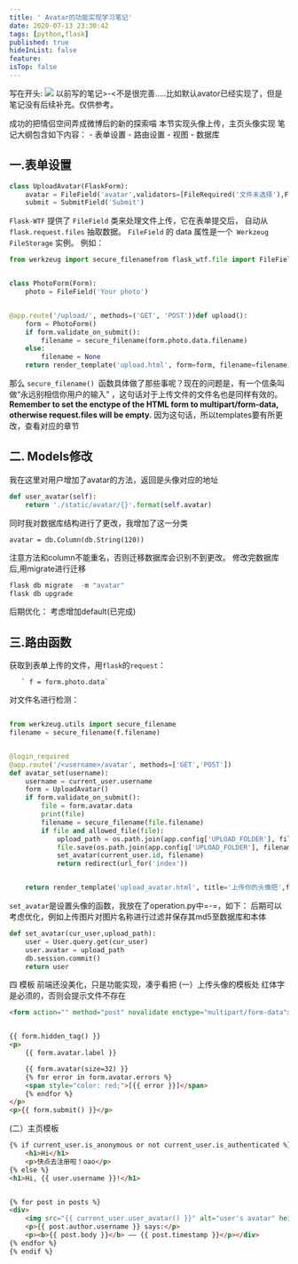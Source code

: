 ```yaml
---
title: ' Avatar的功能实现学习笔记'
date: 2020-07-13 23:30:42
tags: [python,flask]
published: true
hideInList: false
feature: 
isTop: false
---
```



 写在开头:
  ![](http://ww1.sinaimg.cn/thumbnail/94229e83ly1ggps3dze1wj20iw0btq3c.jpg)
    以前写的笔记>-<不是很完善.....比如默认avator已经实现了，但是笔记没有后续补充。仅供参考。
   
 
 成功的把情侣空间弄成微博后的新的探索喵
   本节实现头像上传，主页头像实现
笔记大纲包含如下内容：
    - 表单设置
	-  路由设置
	-  视图
	-   数据库

<!-- more -->







## 一.表单设置

````python
class UploadAvatar(FlaskForm):
    avatar = FileField('avatar',validators=[FileRequired('文件未选择'),FileAllowed(['jpg', 'png'], 'Images only!')])
    submit = SubmitField('Submit')
````

`Flask-WTF` 提供了 `FileField` 类来处理文件上传，它在表单提交后， 自动从 `flask.request.files` 抽取数据。 `FileField` 的 data 属性是一个` Werkzeug FileStorage` 实例。
例如：
````python
from werkzeug import secure_filenamefrom flask_wtf.file import FileField


class PhotoForm(Form):
    photo = FileField('Your photo')


@app.route('/upload/', methods=('GET', 'POST'))def upload():
    form = PhotoForm()
    if form.validate_on_submit():
        filename = secure_filename(form.photo.data.filename)
    else:
        filename = None
    return render_template('upload.html', form=form, filename=filename)
````
那么 `secure_filename() `函数具体做了那些事呢？现在的问题是，有一个信条叫做“永远别相信你用户的输入” ，这句话对于上传文件的文件名也是同样有效的。
<b>Remember to set the enctype of the HTML form to multipart/form-data, otherwise request.files will be empty.</b>
因为这句话，所以templates要有所更改，查看对应的章节
## 二. Models修改

我在这里对用户增加了avatar的方法，返回是头像对应的地址
````python
def user_avatar(self):
    return './static/avatar/{}'.format(self.avatar)
````
同时我对数据库结构进行了更改，我增加了这一分类

`avatar = db.Column(db.String(120))`

注意方法和column不能重名，否则迁移数据库会识别不到更改。
修改完数据库后,用migrate进行迁移
````python
flask db migrate  -m "avatar"
flask db upgrade
````

后期优化：
考虑增加default(已完成)

## 三.路由函数

获取到表单上传的文件，用`flask`的`request`：

       ` f = form.photo.data`
       

对文件名进行检测：
````python

from werkzeug.utils import secure_filename
filename = secure_filename(f.filename)


@login_required
@app.route('/<username>/avatar', methods=['GET','POST'])
def avatar_set(username):
    username = current_user.username
    form = UploadAvatar()
    if form.validate_on_submit():
        file = form.avatar.data
        print(file)
        filename = secure_filename(file.filename)
        if file and allowed_file(file):
            upload_path = os.path.join(app.config['UPLOAD_FOLDER'], filename)
            file.save(os.path.join(app.config['UPLOAD_FOLDER'], filename))
            set_avatar(current_user.id, filename)
            return redirect(url_for('index'))


    return render_template('upload_avatar.html', title='上传你的头像把',form=form)
````
`set_avatar`是设置头像的函数，我放在了operation.py中=-=，如下：
后期可以考虑优化，例如上传图片对图片名称进行过滤并保存其md5至数据库和本体
````python
def set_avatar(cur_user,upload_path):
    user = User.query.get(cur_user)
    user.avatar = upload_path
    db.session.commit()
    return user
````
四 模板
前端还没美化，只是功能实现，凑乎看把
(一）上传头像的模板处
红体字是必须的，否则会提示文件不存在
````html
<form action="" method="post" novalidate enctype="multipart/form-data">


{{ form.hidden_tag() }}
<p>
    {{ form.avatar.label }}

    {{ form.avatar(size=32) }}
    {% for error in form.avatar.errors %}
    <span style="color: red;">[{{ error }}]</span>
    {% endfor %}
</p>
<p>{{ form.submit() }}</p>
````
(二）主页模板

````html
{% if current_user.is_anonymous or not current_user.is_authenticated %}
    <h1>Hi</h1>
    <p>快点去注册啦！oao</p>
{% else %}
<h1>Hi, {{ user.username }}!</h1>


{% for post in posts %}
<div>
    <img src="{{ current_user.user_avatar() }}" alt="user's avatar" height="100" width="100" />
    <p>{{ post.author.username }} says:</p>
    <p><b>{{ post.body }}</b> —— {{ post.timestamp }}</p></div>
{% endfor %}
{% endif %}
````
